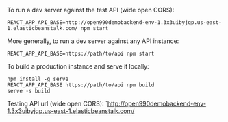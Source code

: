 To run a dev server against the test API (wide open CORS):
```
REACT_APP_API_BASE=http://open990demobackend-env-1.3x3uibyjqp.us-east-1.elasticbeanstalk.com/ npm start
```

More generally, to run a dev server against any API instance:
```
REACT_APP_API_BASE=https://path/to/api npm start
```

To build a production instance and serve it locally:
```
npm install -g serve
REACT_APP_API_BASE https://path/to/api npm build 
serve -s build
```

Testing API url (wide open CORS): `http://open990demobackend-env-1.3x3uibyjqp.us-east-1.elasticbeanstalk.com/